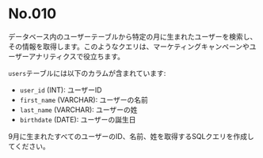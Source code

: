# No.010

データベース内のユーザーテーブルから特定の月に生まれたユーザーを検索し、その情報を取得します。このようなクエリは、マーケティングキャンペーンやユーザーアナリティクスで役立ちます。

`users`テーブルには以下のカラムが含まれています:

- `user_id` (INT): ユーザーID
- `first_name` (VARCHAR): ユーザーの名前
- `last_name` (VARCHAR): ユーザーの姓
- `birthdate` (DATE): ユーザーの誕生日

9月に生まれたすべてのユーザーのID、名前、姓を取得するSQLクエリを作成してください。
